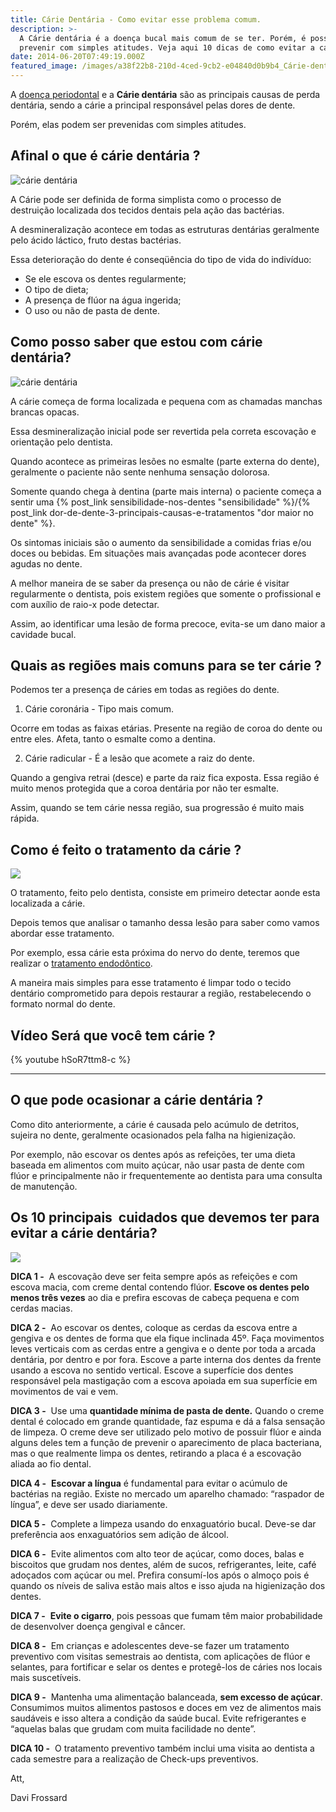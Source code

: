 ```yaml
---
title: Cárie Dentária - Como evitar esse problema comum.
description: >-
  A Cárie dentária é a doença bucal mais comum de se ter. Porém, é possível
  prevenir com simples atitudes. Veja aqui 10 dicas de como evitar a cárie.
date: 2014-06-20T07:49:19.000Z
featured_image: /images/a38f22b8-210d-4ced-9cb2-e04840d0b9b4_Cárie-dentária-1.jpg
---
```

A [doença periodontal](/tratamentos/periodontia/ "Periodontia") e a **Cárie dentária** são as principais causas de perda dentária, sendo a cárie a principal responsável pelas dores de dente. 

Porém, elas podem ser prevenidas com simples atitudes.

## **Afinal o que é cárie dentária ?**

![cárie dentária](/images/2ee9fce2-78c8-444c-9b94-c14e7f1eeaa2_cárie-dentária-300x240.jpg) 

A Cárie pode ser definida de forma simplista como o processo de destruição localizada dos tecidos dentais pela ação das bactérias.

A desmineralização acontece em todas as estruturas dentárias geralmente pelo ácido láctico, fruto destas bactérias. 

Essa deterioração do dente é conseqüência do tipo de vida do indivíduo: 

* Se ele escova os dentes regularmente; 
* O tipo de dieta; 
* A presença de flúor na água ingerida; 
* O uso ou não de pasta de dente.

## **Como posso saber que estou com cárie dentária?**

![cárie dentária](/images/9220d1fb-072b-428d-afb0-090be874bdca_como-clarear-os-dentes-bicarbonato.jpg)  

A cárie começa de forma localizada e pequena com as chamadas manchas brancas opacas. 

Essa desmineralização inicial pode ser revertida pela correta escovação e orientação pelo dentista. 

Quando acontece as primeiras lesões no esmalte (parte externa do dente), geralmente o paciente não sente nenhuma sensação dolorosa. 

Somente quando chega à dentina (parte mais interna) o paciente começa a sentir uma {% post_link sensibilidade-nos-dentes "sensibilidade" %}/{% post_link dor-de-dente-3-principais-causas-e-tratamentos "dor maior no dente" %}. 

Os sintomas iniciais são o aumento da sensibilidade a comidas frias e/ou doces ou bebidas. Em situações mais avançadas pode acontecer dores agudas no dente. 

A melhor maneira de se saber da presença ou não de cárie é visitar regularmente o dentista, pois existem regiões que somente o profissional e com auxílio de raio-x pode detectar. 

Assim, ao identificar uma lesão de forma precoce, evita-se um dano maior a cavidade bucal.

## **Quais as regiões mais comuns para se ter cárie ?**

Podemos ter a presença de cáries em todas as regiões do dente. 

1) Cárie coronária - Tipo mais comum. 

Ocorre em todas as faixas etárias. Presente na região de coroa do dente ou entre eles. Afeta, tanto o esmalte como a dentina. 

2) Cárie radicular - É a lesão que acomete a raiz do dente. 

Quando a gengiva retrai (desce) e parte da raiz fica exposta. Essa região é muito menos protegida que a coroa dentária por não ter esmalte. 

Assim, quando se tem cárie nessa região, sua progressão é muito mais rápida.

## **Como é feito o tratamento da cárie ?**

![](/images/ea56bf19-1116-43da-bc86-5d85bc5d2d40_como-saber-se-estou-com-cárie.jpg) 

O tratamento, feito pelo dentista, consiste em primeiro detectar aonde esta localizada a cárie. 

Depois temos que analisar o tamanho dessa lesão para saber como vamos abordar esse tratamento. 

Por exemplo, essa cárie esta próxima do nervo do dente, teremos que realizar o [tratamento endodôntico](/tratamentos/endodontia/ "Endodontia"). 

A maneira mais simples para esse tratamento é limpar todo o tecido dentário comprometido para depois restaurar a região, restabelecendo o formato normal do dente.

**Vídeo Será que você tem cárie ?**
---
{% youtube hSoR7ttm8-c %}

---

## **O que pode ocasionar a cárie dentária ?**

Como dito anteriormente, a cárie é causada pelo acúmulo de detritos, sujeira no dente, geralmente ocasionados pela falha na higienização. 

Por exemplo, não escovar os dentes após as refeições, ter uma dieta baseada em alimentos com muito açúcar, não usar pasta de dente com flúor e principalmente não ir frequentemente ao dentista para uma consulta de manutenção.

## **Os 10 principais  cuidados que devemos ter para evitar a cárie dentária?**

![](/images/2a2f13bc-5f9c-40a3-b8f7-787b190180bb_cárie-dentária.jpg) 

**DICA 1 -** 
A escovação deve ser feita sempre após as refeições e com escova macia, com creme dental contendo flúor. **Escove os dentes pelo menos três vezes** ao dia e prefira escovas de cabeça pequena e com cerdas macias.   

**DICA 2 -** 
Ao escovar os dentes, coloque as cerdas da escova entre a gengiva e os dentes de forma que ela fique inclinada 45º. Faça movimentos leves verticais com as cerdas entre a gengiva e o dente por toda a arcada dentária, por dentro e por fora. Escove a parte interna dos dentes da frente usando a escova no sentido vertical. Escove a superfície dos dentes responsável pela mastigação com a escova apoiada em sua superfície em movimentos de vai e vem.   

**DICA 3 -** 
Use uma **quantidade mínima de pasta de dente.** Quando o creme dental é colocado em grande quantidade, faz espuma e dá a falsa sensação de limpeza. O creme deve ser utilizado pelo motivo de possuir flúor e ainda alguns deles tem a função de prevenir o aparecimento de placa bacteriana, mas o que realmente limpa os dentes, retirando a placa é a escovação aliada ao fio dental.   

**DICA 4 -** 
**Escovar a língua** é fundamental para evitar o acúmulo de bactérias na região. Existe no mercado um aparelho chamado: “raspador de língua”, e deve ser usado diariamente.   

**DICA 5 -** 
Complete a limpeza usando do enxaguatório bucal. Deve-se dar preferência aos enxaguatórios sem adição de álcool.   

**DICA 6 -** 
Evite alimentos com alto teor de açúcar, como doces, balas e biscoitos que grudam nos dentes, além de sucos, refrigerantes, leite, café adoçados com açúcar ou mel. Prefira consumí-los após o almoço pois é quando os níveis de saliva estão mais altos e isso ajuda na higienização dos dentes.   

**DICA 7 -** 
**Evite o cigarro**, pois pessoas que fumam têm maior probabilidade de desenvolver doença gengival e câncer.   

**DICA 8 -** 
Em crianças e adolescentes deve-se fazer um tratamento preventivo com visitas semestrais ao dentista, com aplicações de flúor e selantes, para fortificar e selar os dentes e protegê-los de cáries nos locais mais suscetíveis.   

**DICA 9 -** 
Mantenha uma alimentação balanceada, **sem excesso de açúcar**. Consumimos muitos alimentos pastosos e doces em vez de alimentos mais saudáveis e isso altera a condição da saúde bucal. Evite refrigerantes e “aquelas balas que grudam com muita facilidade no dente”.   

**DICA 10 -** 
O tratamento preventivo também inclui uma visita ao dentista a cada semestre para a realização de Check-ups preventivos.

Att, 

Davi Frossard
